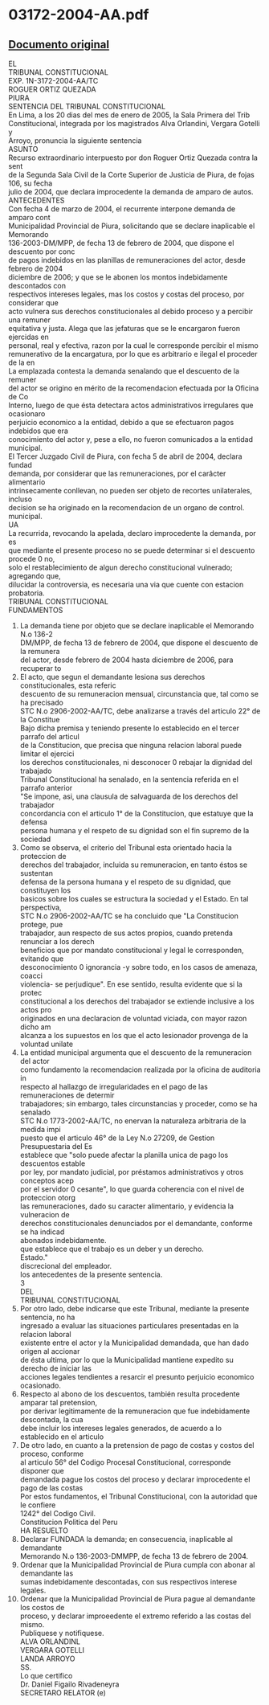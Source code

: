 
03172-2004-AA.pdf
=================
  
[Documento original](https://tc.gob.pe/jurisprudencia/2005/03172-2004-AA.pdf)  
---  
EL  
TRIBUNAL CONSTITUCIONAL  
EXP. 1N-3172-2004-AA/TC  
ROGUER ORTIZ QUEZADA  
PIURA  
SENTENCIA DEL TRIBUNAL CONSTITUCIONAL  
En Lima, a los 20 dias del mes de enero de 2005, la Sala Primera del Trib  
Constitucional, integrada por los magistrados Alva Orlandini, Vergara Gotelli y  
Arroyo, pronuncia la siguiente sentencia  
ASUNTO  
Recurso extraordinario interpuesto por don Roguer Ortiz Quezada contra la sent  
de la Segunda Sala Civil de la Corte Superior de Justicia de Piura, de fojas 106, su fecha  
julio de 2004, que declara improcedente la demanda de amparo de autos.  
ANTECEDENTES  
Con fecha 4 de marzo de 2004, el recurrente interpone demanda de amparo cont  
Municipalidad Provincial de Piura, solicitando que se declare inaplicable el Memorando  
136-2003-DM/MPP, de fecha 13 de febrero de 2004, que dispone el descuento por conc  
de pagos indebidos en las planillas de remuneraciones del actor, desde febrero de 2004  
diciembre de 2006; y que se le abonen los montos indebidamente descontados con  
respectivos intereses legales, mas los costos y costas del proceso, por considerar que  
acto vulnera sus derechos constitucionales al debido proceso y a percibir una remuner  
equitativa y justa. Alega que las jefaturas que se le encargaron fueron ejercidas en  
personal, real y efectiva, razon por la cual le corresponde percibir el mismo  
remunerativo de la encargatura, por lo que es arbitrario e ilegal el proceder de la en  
La emplazada contesta la demanda senalando que el descuento de la remuner  
del actor se origino en mérito de la recomendacion efectuada por la Oficina de Co  
Interno, luego de que ésta detectara actos administrativos irregulares que ocasionaro  
perjuicio economico a la entidad, debido a que se efectuaron pagos indebidos que era  
conocimiento del actor y, pese a ello, no fueron comunicados a la entidad municipal.  
El Tercer Juzgado Civil de Piura, con fecha 5 de abril de 2004, declara fundad  
demanda, por considerar que las remuneraciones, por el carâcter alimentario  
intrinsecamente conllevan, no pueden ser objeto de recortes unilaterales, incluso  
decision se ha originado en la recomendacion de un organo de control.  
municipal.  
UA  
La recurrida, revocando la apelada, declaro improcedente la demanda, por es  
que mediante el presente proceso no se puede determinar si el descuento procede 0 no,  
solo el restablecimiento de algun derecho constitucional vulnerado; agregando que,  
dilucidar la controversia, es necesaria una via que cuente con estacion probatoria.  
TRIBUNAL CONSTITUCIONAL  
FUNDAMENTOS  
1. La demanda tiene por objeto que se declare inaplicable el Memorando N.o 136-2  
DM/MPP, de fecha 13 de febrero de 2004, que dispone el descuento de la remunera  
del actor, desde febrero de 2004 hasta diciembre de 2006, para recuperar to  
2. El acto, que segun el demandante lesiona sus derechos constitucionales, esta referic  
descuento de su remuneracion mensual, circunstancia que, tal como se ha precisado  
STC N.o 2906-2002-AA/TC, debe analizarse a través del articulo 22° de la Constitue  
Bajo dicha premisa y teniendo presente lo establecido en el tercer parrafo del articul  
de la Constitucion, que precisa que ninguna relacion laboral puede limitar el ejercici  
los derechos constitucionales, ni desconocer 0 rebajar la dignidad del trabajado  
Tribunal Constitucional ha senalado, en la sentencia referida en el parrafo anterior  
"Se impone, asi, una clausula de salvaguarda de los derechos del trabajador  
concordancia con el articulo 1° de la Constitucion, que estatuye que la defensa  
persona humana y el respeto de su dignidad son el fin supremo de la sociedad  
3. Como se observa, el criterio del Tribunal esta orientado hacia la proteccion de  
derechos del trabajador, incluida su remuneracion, en tanto éstos se sustentan  
defensa de la persona humana y el respeto de su dignidad, que constituyen los   
basicos sobre los cuales se estructura la sociedad y el Estado. En tal perspectiva,  
STC N.o 2906-2002-AA/TC se ha concluido que "La Constitucion protege, pue  
trabajador, aun respecto de sus actos propios, cuando pretenda renunciar a los derech  
beneficios que por mandato constitucional y legal le corresponden, evitando que  
desconocimiento 0 ignorancia -y sobre todo, en los casos de amenaza, coacci  
violencia- se perjudique". En ese sentido, resulta evidente que si la protec  
constitucional a los derechos del trabajador se extiende inclusive a los actos pro  
originados en una declaracion de voluntad viciada, con mayor razon dicho am  
alcanza a los supuestos en los que el acto lesionador provenga de la voluntad unilate  
4. La entidad municipal argumenta que el descuento de la remuneracion del actor  
como fundamento la recomendacion realizada por la oficina de auditoria in  
respecto al hallazgo de irregularidades en el pago de las remuneraciones de determir  
trabajadores; sin embargo, tales circunstancias y proceder, como se ha senalado  
STC N.o 1773-2002-AA/TC, no enervan la naturaleza arbitraria de la medida impi  
puesto que el articulo 46° de la Ley N.o 27209, de Gestion Presupuestaria del Es  
establece que "solo puede afectar la planilla unica de pago los descuentos estable  
por ley, por mandato judicial, por préstamos administrativos y otros conceptos acep  
por el servidor 0 cesante", lo que guarda coherencia con el nivel de proteccion otorg  
las remuneraciones, dado su caracter alimentario, y evidencia la vulneracion de  
derechos constitucionales denunciados por el demandante, conforme se ha indicad  
abonados indebidamente.  
que establece que el trabajo es un deber y un derecho.  
Estado."  
discrecional del empleador.  
los antecedentes de la presente sentencia.  
3  
DEL  
TRIBUNAL CONSTITUCIONAL  
5. Por otro lado, debe indicarse que este Tribunal, mediante la presente sentencia, no ha  
ingresado a evaluar las situaciones particulares presentadas en la relacion laboral  
existente entre el actor y la Municipalidad demandada, que han dado origen al accionar  
de ésta ultima, por lo que la Municipalidad mantiene expedito su derecho de iniciar las  
acciones legales tendientes a resarcir el presunto perjuicio economico ocasionado.  
6. Respecto al abono de los descuentos, también resulta procedente amparar tal pretension,  
por derivar legitimamente de la remuneracion que fue indebidamente descontada, la cua  
debe incluir los intereses legales generados, de acuerdo a lo establecido en el articulo  
7. De otro lado, en cuanto a la pretension de pago de costas y costos del proceso, conforme  
al articulo 56° del Codigo Procesal Constitucional, corresponde disponer que  
demandada pague los costos del proceso y declarar improcedente el pago de las costas  
Por estos fundamentos, el Tribunal Constitucional, con la autoridad que le confiere  
1242° del Codigo Civil.  
Constitucion Politica del Peru  
HA RESUELTO  
1. Declarar FUNDADA la demanda; en consecuencia, inaplicable al demandante  
Memorando N.o 136-2003-DMMPP, de fecha 13 de febrero de 2004.  
2. Ordenar que la Municipalidad Provincial de Piura cumpla con abonar al demandante las  
sumas indebidamente descontadas, con sus respectivos interese legales.  
3. Ordenar que la Municipalidad Provincial de Piura pague al demandante los costos de  
proceso, y declarar improeedente el extremo referido a las costas del mismo.  
Publiquese y notifiquese.  
ALVA ORLANDINL  
VERGARA GOTELLI  
LANDA ARROYO  
SS.  
Lo que certifico  
Dr. Daniel Figailo Rivadeneyra  
SECRETARO RELATOR (e)